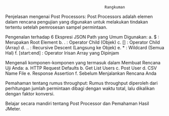                                                 Rangkuman

Penjelasan mengenai Post Processors:
Post Processors adalah elemen dalam rencana pengujian yang digunakan untuk melakukan tindakan tertentu setelah pemrosesan sampel permintaan.

Pengenalan terhadap 6 Ekspresi JSON Path yang Umum Digunakan:
a. $ : Merupakan Root Element
b. . : Operator Child (Objek)
c. [] : Operator Child (Array)
d. .. : Recursive Descent (Langsung ke Objek)
e. \* : Wildcard (Semua Hal)
f. [start:end] : Operator Irisan Array yang Dipinjam

Mengenali komponen-komponen yang termasuk dalam Membuat Rencana Uji Anda:
a. HTTP Request Defaults
b. Get List Users
c. Post User
d. CSV Name File
e. Response Assertion
f. Sebelum Menjalankan Rencana Anda

Pemahaman tentang rumus throughput:
Rumus throughput diperoleh dari perhitungan jumlah permintaan dibagi dengan waktu total, lalu dikalikan dengan faktor konversi.

Belajar secara mandiri tentang Post Processor dan Pemahaman Hasil JMeter.
